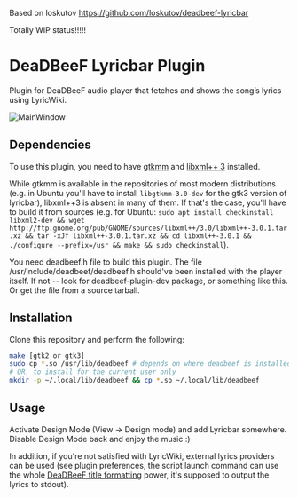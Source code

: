 Based on loskutov https://github.com/loskutov/deadbeef-lyricbar

Totally WIP status!!!!!

# DeaDBeeF Lyricbar Plugin
Plugin for DeaDBeeF audio player that fetches and shows the song’s lyrics using LyricWiki.

![MainWindow](https://user-images.githubusercontent.com/4272271/129489072-7d3b6b56-a8da-4230-b476-3cee2c3ca1bb.png)


## Dependencies
To use this plugin, you need to have [gtkmm](http://www.gtkmm.org/) and [libxml++ 3](http://libxmlplusplus.sourceforge.net/) installed.

While gtkmm is available in the repositories of most modern distributions (e.g. in Ubuntu you'll have to install `libgtkmm-3.0-dev` for the gtk3 version of lyricbar), libxml++3 is absent in many of them. If that's the case, you'll have to build it from sources (e.g. for Ubuntu: `sudo apt install checkinstall libxml2-dev && wget http://ftp.gnome.org/pub/GNOME/sources/libxml++/3.0/libxml++-3.0.1.tar.xz && tar -xJf libxml++-3.0.1.tar.xz && cd libxml++-3.0.1 && ./configure --prefix=/usr && make && sudo checkinstall`).

You need deadbeef.h file to build this plugin. The file /usr/include/deadbeef/deadbeef.h should've been installed with the player itself. If not -- look for deadbeef-plugin-dev package, or something like this. Or get the file from a source tarball.

## Installation
Clone this repository and perform the following:
```sh
make [gtk2 or gtk3]
sudo cp *.so /usr/lib/deadbeef # depends on where deadbeef is installed
# OR, to install for the current user only
mkdir -p ~/.local/lib/deadbeef && cp *.so ~/.local/lib/deadbeef
```

## Usage
Activate Design Mode (View → Design mode) and add Lyricbar somewhere. Disable Design Mode back and enjoy the music :)

In addition, if you're not satisfied with LyricWiki, external lyrics providers can be used (see plugin preferences, the script launch command can use the whole [DeaDBeeF title formatting](https://github.com/DeaDBeeF-Player/deadbeef/wiki/Title-formatting-2.0) power, it's supposed to output the lyrics to stdout).
